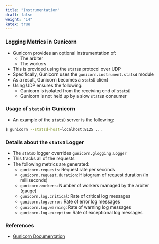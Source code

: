 ```yaml
---
title: "Instrumentation"
draft: false
weight: "14"
katex: true
---
```


### Logging Metrics in Gunicorn
- Gunicorn provides an optional instrumentation of:
	- The arbiter
	- The workers
- This is provided using the `statsD` protocol over UDP
- Specifically, Gunicorn uses the `gunicorn.instrument.statsd` module
- As a result, Gunicorn becomes a `statsD` client
- Using UDP ensures the following:
	- Gunicorn is isolated from the receiving end of `statsD`
	- Gunicorn is not held up by a slow `statsD` consumer

### Usage of `statsD` in Gunicorn
- An example of the `statsD` server is the following:

```sh
$ gunicorn --statsd-host=localhost:8125 ...
```

### Details about the `statsD` Logger
- The `statsD` logger overrides `gunicorn.glogging.Logger`
- This tracks all of the requests
- The following metrics are generated:
	- `gunicorn.requests`: Request rate per seconds
	- `gunicorn.request.duration`: Histogram of request duration (in milliseconds)
	- `gunicorn.workers`: Number of workers managed by the arbiter (gauge)
	- `gunicorn.log.critical`: Rate of critical log messages
	- `gunicorn.log.error`: Rate of error log messages
	- `gunicorn.log.warning`: Rate of warning log messages
	- `gunicorn.log.exception`: Rate of exceptional log messages

### References
- [Gunicorn Documentation](https://docs.gunicorn.org/en/stable/instrumentation.html)
